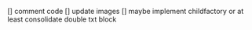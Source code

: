 [] comment code
[] update images
[] maybe implement childfactory or at least consolidate double txt block
